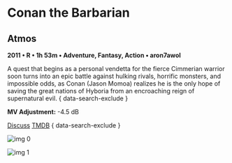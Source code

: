 # Conan the Barbarian

## Atmos

**2011 • R • 1h 53m • Adventure, Fantasy, Action • aron7awol**

A quest that begins as a personal vendetta for the fierce Cimmerian warrior soon turns into an epic battle against hulking rivals, horrific monsters, and impossible odds, as Conan (Jason Momoa) realizes he is the only hope of saving the great nations of Hyboria from an encroaching reign of supernatural evil.
{ data-search-exclude }

**MV Adjustment:** -4.5 dB

[Discuss](https://www.avsforum.com/threads/bass-eq-for-filtered-movies.2995212/post-58333474)  [TMDB](https://www.themoviedb.org/movie/37430)
{ data-search-exclude }

![img 0](https://i.imgur.com/8Ru5gxg.jpg)

![img 1](https://i.imgur.com/yyMABq7.jpg)

